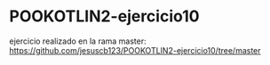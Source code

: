 # POOKOTLIN2-ejercicio10

ejercicio realizado en la rama master:
https://github.com/jesuscb123/POOKOTLIN2-ejercicio10/tree/master
